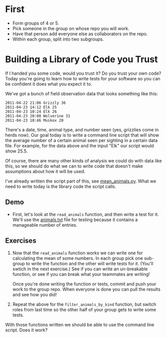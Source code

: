 First
=====

* Form groups of 4 or 5.
* Pick someone in the group on whose repo you will work.
* Have that person add everyone else as collaborators on the repo.
* Within each group, split into two subgroups.

Building a Library of Code you Trust
====================================

If I handed you some code, would you trust it? Do you trust your own code?
Today you're going to learn how to write tests for your software so you can
be confident it does what you expect it to.

We've got a bunch of field observation data that looks something like this:

    2011-04-22 21:06 Grizzly 36
    2011-04-23 14:12 Elk 25
    2011-04-23 10:24 Elk 26
    2011-04-23 20:08 Wolverine 31
    2011-04-23 18:46 Muskox 20

There's a date, time, animal type, and number seen (yes, grizzlies come in
herds now). Our goal today is to write a command line script that will show the
average number of a certain animal seen per sighting in a certain data file.
For example, for the data above and the input "Elk" our script would show 25.5.

Of course, there are many other kinds of analysis we could do with data like
this, so we should do what we can to write code that doesn't make assumptions
about how it will be used.

I've already written the script part of this, see
[mean_animals.py](./mean_animals.py). What we need to write today is the
library code the script calls.

Demo
----

* First, let's look at the `read_animals` function, and then write a test
    for it. We'll use the [animals.txt](./animals.txt) file for testing because
    it contains a manageable number of entries.

Exercises
---------

1. Now that the `read_animals` function works we can write one for calculating
    the mean of some numbers. In each group pick one sub-group to write the
    function and the other will write tests for it. (You'll swtich in the
    next exercise.) See if you can write an un-breakable function, or see if
    you can break what your teammates are writing!

    Once you're done writing the function or tests, commit and push your work
    to the group repo. When everyone is done you can pull the results and
    see how you did!

2. Repeat the above for the `filter_animals_by_kind` function, but switch
    roles from last time so the other half of your group gets to write some
    tests.

With those functions written we should be able to use the command line script.
Does it work?
